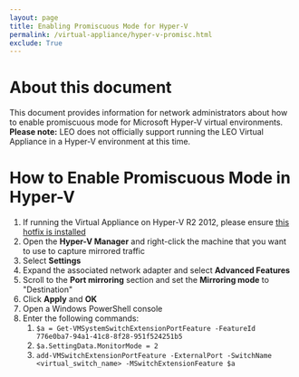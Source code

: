 ```yaml
---
layout: page
title: Enabling Promiscuous Mode for Hyper-V
permalink: /virtual-appliance/hyper-v-promisc.html
exclude: True
---
```


# About this document
This document provides information for network administrators about how to enable promiscuous mode for Microsoft Hyper-V virtual environments.  **Please note:** LEO does not officially support running the LEO Virtual Appliance in a Hyper-V environment at this time.

# How to Enable Promiscuous Mode in Hyper-V
1. If running the Virtual Appliance on Hyper-V R2 2012, please ensure [this hotfix is installed](https://support.microsoft.com/en-us/help/2885541/packet-sniffing-tool-does-not-sniff-all-network-traffic-through-port-m)
2. Open the **Hyper-V Manager** and right-click the machine that you want to use to capture mirrored traffic
3. Select **Settings**
4. Expand the associated network adapter and select **Advanced Features**
5. Scroll to the **Port mirroring** section and set the **Mirroring mode** to "Destination"
6. Click **Apply** and **OK**
7. Open a Windows PowerShell console
8. Enter the following commands:
   1. `$a = Get-VMSystemSwitchExtensionPortFeature -FeatureId 776e0ba7-94a1-41c8-8f28-951f524251b5`
   2. `$a.SettingData.MonitorMode = 2`
   3. `add-VMSwitchExtensionPortFeature -ExternalPort -SwitchName <virtual_switch_name> -MSwitchExtensionFeature $a`
